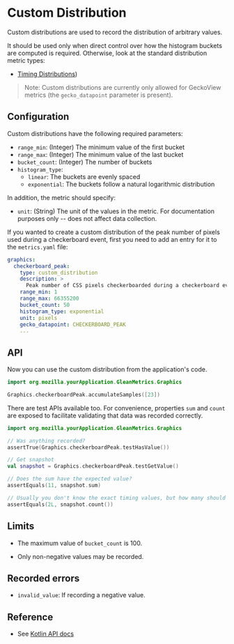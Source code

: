 # Custom Distribution

Custom distributions are used to record the distribution of arbitrary values.

It should be used only when direct control over how the histogram buckets are computed is required.
Otherwise, look at the standard distribution metric types:

* [Timing Distributions](timing_distribution.md))

> Note: Custom distributions are currently only allowed for GeckoView metrics (the `gecko_datapoint` parameter is present).

## Configuration

Custom distributions have the following required parameters:

  - `range_min`: (Integer) The minimum value of the first bucket
  - `range_max`: (Integer) The minimum value of the last bucket
  - `bucket_count`: (Integer) The number of buckets
  - `histogram_type`: 
    - `linear`: The buckets are evenly spaced
    - `exponential`: The buckets follow a natural logarithmic distribution

In addition, the metric should specify:

  - `unit`: (String) The unit of the values in the metric. For documentation purposes only -- does not affect data collection.

If you wanted to create a custom distribution of the peak number of pixels used during a checkerboard event, first you need to add an entry for it to the `metrics.yaml` file:

```YAML
graphics:
  checkerboard_peak:
    type: custom_distribution
    description: >
      Peak number of CSS pixels checkerboarded during a checkerboard event.
    range_min: 1
    range_max: 66355200
    bucket_count: 50
    histogram_type: exponential
    unit: pixels
    gecko_datapoint: CHECKERBOARD_PEAK
    ...
```

## API

Now you can use the custom distribution from the application's code.

```Kotlin
import org.mozilla.yourApplication.GleanMetrics.Graphics

Graphics.checkerboardPeak.accumulateSamples([23])
```

There are test APIs available too.  For convenience, properties `sum` and `count` are exposed to facilitate validating that data was recorded correctly.

```Kotlin
import org.mozilla.yourApplication.GleanMetrics.Graphics

// Was anything recorded?
assertTrue(Graphics.checkerboardPeak.testHasValue())

// Get snapshot
val snapshot = Graphics.checkerboardPeak.testGetValue()

// Does the sum have the expected value?
assertEquals(11, snapshot.sum)

// Usually you don't know the exact timing values, but how many should have been recorded.
assertEquals(2L, snapshot.count())
```

## Limits

* The maximum value of `bucket_count` is 100.

* Only non-negative values may be recorded.

## Recorded errors

* `invalid_value`: If recording a negative value.

## Reference

* See [Kotlin API docs](../../../javadoc/glean/mozilla.telemetry.glean.private/-custom-distribution-metric-type/index.html)

 
